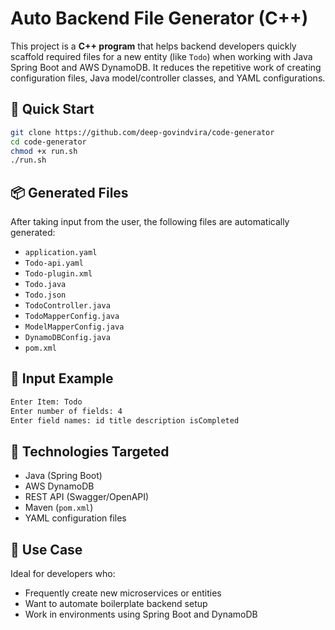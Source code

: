 # Auto Backend File Generator (C++)

This project is a **C++ program** that helps backend developers quickly scaffold required files for a new entity (like `Todo`) when working with Java Spring Boot and AWS DynamoDB. It reduces the repetitive work of creating configuration files, Java model/controller classes, and YAML configurations.

## 🧭 Quick Start

```bash
git clone https://github.com/deep-govindvira/code-generator
cd code-generator
chmod +x run.sh
./run.sh
```

## 📦 Generated Files

After taking input from the user, the following files are automatically generated:

- `application.yaml`  
- `Todo-api.yaml`  
- `Todo-plugin.xml`  
- `Todo.java`  
- `Todo.json`  
- `TodoController.java`  
- `TodoMapperConfig.java`  
- `ModelMapperConfig.java`  
- `DynamoDBConfig.java`  
- `pom.xml`

## 🧠 Input Example

```txt
Enter Item: Todo  
Enter number of fields: 4  
Enter field names: id title description isCompleted
````

## 🔧 Technologies Targeted

* Java (Spring Boot)
* AWS DynamoDB
* REST API (Swagger/OpenAPI)
* Maven (`pom.xml`)
* YAML configuration files

## 📁 Use Case

Ideal for developers who:

* Frequently create new microservices or entities
* Want to automate boilerplate backend setup
* Work in environments using Spring Boot and DynamoDB

